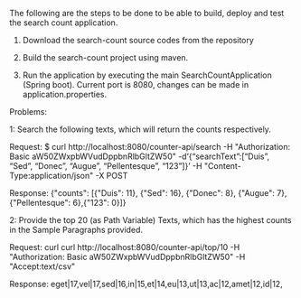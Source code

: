 The following are the steps to be done to be able to build, deploy and test the search count application.

1. Download the search-count source codes from the repository

2. Build the search-count project using maven.

3. Run the application by executing the main SearchCountApplication (Spring boot). Current port is 8080, changes can be made in application.properties.

Problems:

1: Search the following texts, which will return the counts respectively.

Request: $ curl http://localhost:8080/counter-api/search -H "Authorization: Basic aW50ZWxpbWVudDppbnRlbGltZW50" -d’{“searchText”:[“Duis”, “Sed”, “Donec”, “Augue”, “Pellentesque”, “123”]}’ -H "Content-Type:application/json" -X POST

Response: {"counts": [{"Duis": 11}, {"Sed": 16}, {"Donec": 8}, {"Augue": 7}, {"Pellentesque": 6},{"123": 0}]}


2: Provide the top 20 (as Path Variable) Texts, which has the highest counts in the Sample Paragraphs provided.

Request: curl curl http://localhost:8080/counter-api/top/10 -H "Authorization: Basic aW50ZWxpbWVudDppbnRlbGltZW50" -H "Accept:text/csv"

Response: eget|17,vel|17,sed|16,in|15,et|14,eu|13,ut|13,ac|12,amet|12,id|12,
